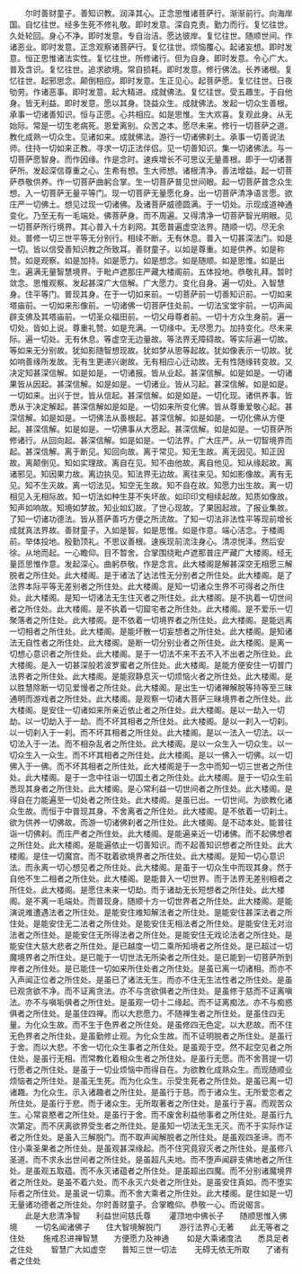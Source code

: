 <!-- { "loadSidebar": true } -->
　　尔时善财童子。善知识教。润泽其心。正念思惟诸菩萨行。渐渐前行。向海岸国。自忆往世。经多生死不修礼敬。即时发意。深自克责。勤力而行。复忆往世。久处轮回。身心不净。即时发意。专自治洁。愿达彼岸。复忆往世。随顺世间。作诸恶业。即时发意。正念观察诸菩萨行。复忆往世。烦恼覆心。起诸妄想。即时发意。恒正思惟诸法实性。复忆往世。所修诸行。但为自身。即时发意。令心广大。普及含识。复忆往世。追求欲境。常自损耗。即时发意。修行佛法。长养诸根。复忆往世。起邪思念。颠倒相应。即时发意。生正见心。起菩萨愿。复忆往世。日夜劬劳。作诸恶事。即时发意。起大精进。成就佛法。复忆往世。受五趣生。于自他身。皆无利益。即时发意。愿以其身。饶益众生。成就佛法。发起一切众生善根。承事一切诸善知识。恒与正愿。心共相应。如是思惟。生大欢喜。复观此身。从无始际。常是一切生老病死。恩爱离别。众苦之本。愿尽未来。修行一切菩萨之道。教化成熟一切众生。见诸如来。成就佛法。游行一切诸佛刹土。承事一切善说法师。住持一切如来正教。寻求一切正法伴侣。见一切善知识。集一切诸佛法。与一切菩萨愿智身。而作因缘。作是念时。速疾增长不可思议无量善根。即于一切诸菩萨所。发起深信尊重之心。生希有想。生大师想。诸根清净。善法增益。起一切菩萨恭敬供养。作一切菩萨曲躬合掌。生一切菩萨普见世间眼。起一切菩萨普念众生想。入一切菩萨无量平等门。现一切菩萨无量愿化身。出一切菩萨清净语言愿。欲庄严一切佛土。想见过现一切诸佛。及诸菩萨威德圆满。于一切处。示现成道神通变化。乃至无有一毛端处。佛菩萨身。而不周遍。又得清净一切菩萨智光明眼。见一切菩萨所行境界。其心普入十方刹网。其愿普遍虚空法界。随顺一切。尽无余处。普修一切三世平等无分别行。相续不断。无有休息。普入一切甚深法门。如是一切。皆以信受善知识教之所致耳。善财童子。以如是尊重。如是供养。如是称赞。如是观察。如是加持。如是愿力。如是想念。如是随顺。如是思惟。如是出生。遍满无量智慧境界。于毗卢遮那庄严藏大楼阁前。五体投地。恭敬礼拜。暂时敛念。思惟观察。发起甚深广大信解。广大愿力。变化自身。遍一切处。入智慧身。住平等门。普现其身。在于一切如来前。一切菩萨前一切善知识前。一切如来塔庙前。一切如来形像前。一切诸佛一切菩萨住处前。一切法宝堂宇前。一切声闻辟支佛及其塔庙前。一切圣众福田前。一切父母尊者前。一切十方众生身前。遍一切处。皆如上说。尊重礼赞。如是充满。一切缘中。无尽愿力。加持变化。尽未来际。遍一切处。无有休息。等虚空无边量故。等法界无障碍故。等实际遍一切故。等如来无分别故。犹如影随智想现故。犹如梦从思等起故。犹如像表示一切故。犹如响善缘所发故。无有生更递兴谢故。无有相应心迁动故。无有性随缘转变故。又决定知甚深信解。如是如是。一切诸报。皆从业起。甚深信解。如是如是。一切诸果皆从因起。甚深信解。如是如是。一切诸业。皆从习起。甚深信解。如是如是。一切如来。出兴于世。皆从信起。甚深信解。如是如是。一切化现。诸供养事。皆悉从于决定解起。甚深信解如是如是。一切如来所变化佛。皆从尊重爱敬心起。甚深信解。如是如是。一切佛法从善根起。甚深信解。如是如是。一切化佛从方便起。甚深信解。如是如是。一切佛事从大愿起。甚深信解。如是如是。一切菩萨所修诸行。从回向起。甚深信解。如是如是。一切法界。广大庄严。从一切智境界而起。甚深信解。离于断见。知回向故。离于常见。知无生故。离无因见。知正因故。离颠倒见。知如实理故。离自在见。知不由他故。离自他见。知从缘起故。离诸邪见。知因果力故。离边执见。知法界无边故。离往来见。知如影像故。离有无见。知不生灭故。离一切法见。知空无生故。知不自在故。知愿力出生故。离一切相见入无相际故。知一切法如种生芽不失坏故。如印印文相续起故。知质如像故。知声如响故。知境如梦故。知业如幻故。了世心现故。了果因起故。了报业集故。了知一切诸功德法。皆从菩萨善巧方便之所流故。了知一切法非法性平等现前增长成就真法界故。善财童子。入如是智。如是思惟。如是作意。端心洁念。于楼阁前。举体投地。殷勤顶礼。不思议善根。速疾现前流注身心。清凉悦泽。然后安徐。从地而起。一心瞻仰。目不暂舍。合掌围绕毗卢遮那普庄严藏广大楼阁。经无量匝思惟作意。发起深心。曲躬恭敬。作是念言。此大楼阁是解甚深空无相愿三解脱者之所住处。此大楼阁。是于诸法了达法性无分别者之所住处。此大楼阁。是了法界本际平等无差别者之所住处。此大楼阁。是知一切诸众生界不可得者之所住处。此大楼阁。是知一切诸法无生住灭者之所住处。此大楼阁。是不执着一切世间者之所住处。此大楼阁。是不执着一切窟宅者之所住处。此大楼阁。是不爱乐一切聚落者之所住处。此大楼阁。是不依着一切境界者之所住处。此大楼阁。是能远离一切相者之所住处。此大楼阁。是能坏散一切妄想者之所住处。此大楼阁。是知诸法无自性者之所住处。此大楼阁。是断一切分别业者之所住处。此大楼阁。是离一切想心意识者之所住处。此大楼阁。是于一切法不来不去不入不出者之所住处。此大楼阁。是入一切甚深般若波罗蜜者之所住处。此大楼阁。是能方便安住一切普门法界者之所住处。此大楼阁。是能寂静息灭一切烦恼火者之所住处。此大楼阁。是以胜慧除断一切见爱慢者之所住处。此大楼阁。是出生一切诸禅解脱等持等至三昧通明而游戏者之所住处。此大楼阁。是观察一切诸大菩萨三昧境界者之所住处。此大楼阁。是安住一切诸如来所亲近依止者之所住处。此大楼阁。是以一劫入一切劫。以一切劫入于一劫。而不坏其相者之所住处。此大楼阁。是以一刹入一切刹。以一切刹入于一刹。而不坏其相者之所住处。此大楼阁。是以一法入一切法。以一切法入于一法。而不相杂乱者之所住处。此大楼阁。是以一众生入一切众生。以一切众生入一众生。而不坏其相者之所住处。此大楼阁。是以一佛入一切佛。以一切佛入于一佛。而不坏其相者之所住处。此大楼阁是于一念中而知一切三世者之所住处。此大楼阁。是于一念中往诣一切国土者之所住处。此大楼阁。是于一切众生前悉现其身者之所住处。此大楼阁。是心常利益一切世间者之所住处。此大楼阁。是得自在力能遍至一切处者之所住处。此大楼阁。是虽已出。一切世间。为欲教化诸众生故。而恒于中普现其身。不舍离者之所住处。此大楼阁。是不依着一切刹土。欲为供养一切佛故。而游一切诸佛刹者之所住处。此大楼阁。是不动本处。能普往诣一切佛刹。而庄严者之所住处。此大楼阁。是能遍亲近一切诸佛。而不起佛想者之所住处。此大楼阁。是能遍依止一切善知识。而不起善知识想者之所住处。此大楼阁。是住一切魔宫。而不耽着欲境界者之所住处。此大楼阁。是知一切心意识法。而永离一切心想见者之所住处。此大楼阁。是虽于一切众生中而现其身。然于自他不生二相者之所住处。此大楼阁。是能普入一切世界。而于法界无差别相者之所住处。此大楼阁。是愿住未来一切劫。而于诸劫无长短想者之所住处。此大楼阁。是不离一毛端处。而普现身。随顺十方一切世界者之所住处。此大楼阁。是能演说难遭遇法者之所住处。是能安住难知解法者之所住处。是能安住甚深法者之所住处。是能安住无二法者之所住处。是能安住无相法者之所住处。是能安住无对治法者之所住处。是能安住无所得法者之所住处。是能安住无戏论法者之所住处。是能安住大慈大悲者之所住处。是已越度一切二乘所知境者之所住处。是已超过一切魔境界者之所住处。是已能于一切世法无所染者之所住处。是已能到一切菩萨所到岸者之所住处。是已能住一切如来所住处者之所住处。是虽已离一切诸相。而亦不入声闻正位者之所住处。是虽已了诸法无生。而亦不住无生法性者之所住处。是虽已观贪欲不净。而不证离贪法。亦不与贪欲俱者之所住处。是虽修于慈而不证离嗔法。亦不与嗔垢俱者之所住处。是虽观一切十二缘起。而不证离痴法。亦不与痴惑俱者之所住处。是虽住四禅。而以大悲愿力。不随禅生者之所住处。是虽住四无量。为化众生故。而不生于色界者之所住处。是虽修四无色定。以大悲故。而不住无色界者之所住处。是虽勤修止观。为化众生故。而不证明脱者之所住处。是虽行于舍。而以大悲。不舍一切化众生事者之所住处。是虽观于空。然不起空见者之所住处。是虽行无相。而常教化着相众生者之所住处。是虽行无愿。而不舍菩提一切行愿者之所住处。是虽于一切业烦恼中而得自在。为欲教化成熟众生。而现随顺业烦恼者之所住处。是虽无生死。而为化众生。示受生死者之所住处。是虽已离一切诸趣。为化众生。示入诸趣者之所住处。是虽行于慈。而于诸众生。无所爱恋者之所住处。是虽行于悲。而于诸众生。无所取著者之所住处。是虽行于喜。而观苦众生。心常哀愍者之所住处。是虽行于舍。而不废舍利益他事者之所住处。是虽行九次第定。而不厌离欲界受生者之所住处。是虽知一切法无生无灭。而不于实际作证者之所住处。是虽入三解脱门。而不取声闻解脱者之所住处。是虽观四圣谛。而不住小乘圣果者之所住处。是虽观甚深缘起。而不住究竟寂灭者之所住处。是虽修八圣道。而不求永出世间者之所住处。是虽超凡夫地。而不堕声闻辟支佛地者之所住处。是虽观五取蕴。而不永灭诸蕴者之所住处。是虽超出四魔。而不分别诸魔境界者之所住处。是虽不着六处。而不永灭六处者之所住处。是虽安住真如。而不堕实际者之所住处。是虽说一切乘。而不舍大乘者之所住处。此大楼阁。是住如是一切无量诸功德者之所住处。尔时善财童子。合掌瞻仰。恭敬一心。而说偈言。
　　此是大悲清净智　　利益世间慈氏尊
　　灌顶地中佛长子　　随顺思惟入佛境
　　一切名闻诸佛子　　住大智境解脱门
　　游行法界心无著　　此无等者之住处
　　施戒忍进禅智慧　　方便愿力及神通
　　如是大乘诸度法　　悉具足者之住处
　　智慧广大如虚空　　普知三世一切法
　　无碍无依无所取　　了诸有者之住处
